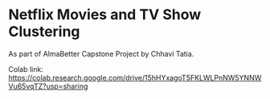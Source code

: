 # Netflix Movies and TV Show Clustering
As part of AlmaBetter Capstone Project by Chhavi Tatia.

Colab link: https://colab.research.google.com/drive/15hHYxagoT5FKLWLPnNW5YNNWVu65vqTZ?usp=sharing
